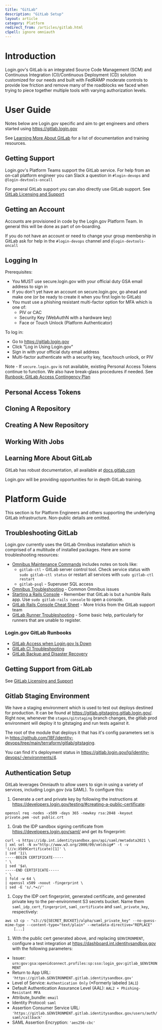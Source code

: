 ```yaml
---
title: "GitLab"
description: "GitLab Setup"
layout: article
category: Platform
redirect_from: /articles/gitlab.html
cSpell: ignore omniauth
---
```


# Introduction

Login.gov's GitLab is an integrated Source Code Management (SCM) and Continuous Integration (CI)/Continuous Deployment (CD)
solution customized for our needs and built with FedRAMP moderate controls to provide low friction and
remove many of the roadblocks we faced when trying to piece together multiple tools with varying
authorization levels.

# User Guide

Notes below are Login.gov specific and aim to get engineers and others started
using https://gitlab.login.gov

See [Learning More About GitLab](#learning-more-about-gitlab) for a list of
documentation and training resources.

## Getting Support

Login.gov's Platform Teams support the GitLab service.  For help from an on-call
platform engineer you can Slack a question in `#login-devops` and `@login-devtools-oncall`

For general GitLab support you can also directly use GitLab support.
See [GitLab Licensing and Support](https://github.com/18F/identity-devops/wiki/GitLab-Ultimate-Licensing-and-Support)

## Getting an Account

Accounts are provisioned in code by the Login.gov Platform Team.  In general
this will be done as part of on-boarding.

If you do not have an account or need to change your group membership in
GitLab ask for help in the `#login-devops` channel and `@login-devtools-oncall`

## Logging In

Prerequisites:
* You MUST use secure.login.gov with your official duty GSA email address to sign in
* If you don't yet have an account on secure.login.gov, go ahead and make one (or be
  ready to create it when you first login to GitLab)
* You must use a phishing resistant multi-factor option for MFA which is one of:
  * PIV or CAC
  * Security Key (WebAuthN with a hardware key)
  * Face or Touch Unlock (Platform Authenticator)

To log in:
* Go to <https://gitlab.login.gov>
* Click "Log in Using Login.gov"
* Sign in with your official duty email address
* Multi-factor authenticate with a security key, face/touch unlock, or PIV

Note - If `secure.login.gov` is not available, existing Personal Access Tokens
continue to function.  We also have break-glass procedures if needed.
See [Runbook: GitLab Access Contingency Plan](https://github.com/18F/identity-devops/wiki/Runbook:-Gitlab-Access-Contingency-Plan)

## Personal Access Tokens

## Cloning A Repository

## Creating A New Repository

## Working With Jobs

## Learning More About GitLab

GitLab has robust documentation, all available at [docs.gitlab.com](https://docs.gitlab.com/)

Login.gov will be providing opportunities for in depth GitLab training.

# Platform Guide

This section is for Platform Engineers and others supporting the underlying
GitLab infrastructure.  Non-public details are omitted.

## Troubleshooting GitLab

Login.gov currently uses the GitLab Omnibus installation which is comprised of
a multitude of installed packages.  Here are some troubleshooting resources:

* [Omnibus Maintenance Commands](https://docs.gitlab.com/omnibus/maintenance/#maintenance-commands) includes notes on tools like:
  * `gitlab-ctl` - GitLab server control tool.  Check service status with `sudo gitlab-ctl status` or restart all services with `sudo gitlab-ctl restart`
  * `gitlab-psql` - Superuser SQL access
* [Omnibus Troubleshooting](https://docs.gitlab.com/omnibus/troubleshooting.html) - Common Omnibus issues
* [Starting a Rails Console](https://docs.gitlab.com/ee/administration/operations/rails_console.html#starting-a-rails-console-session) - Remember that GitLab is but a humble Rails app.  Use `sudo gitlab-rails console` to open a console.
* [GitLab Rails Console Cheat Sheet](https://comp.umsl.edu/gitlab/help/administration/troubleshooting/gitlab_rails_cheat_sheet.md) - More tricks from the GitLab support team
* [GitLab Runner Troubleshooting](https://docs.gitlab.com/runner/faq/#troubleshooting-gitlab-runner) - Some basic help, particularly for runners that are unable to register.

### Login.gov GitLab Runbooks

* [GitLab Access when Login.gov Is Down](https://github.com/18F/identity-devops/wiki/Runbook:-Gitlab-Access-When-IDP-is-Down)
* [GitLab CI Troubleshooting](https://github.com/18F/identity-devops/wiki/Runbook:-Gitlab-CI-Troubleshooting)
* [GitLab Backup and Disaster Recovery](https://github.com/18F/identity-devops/wiki/Disaster-Recovery:-Gitlab-Backup-and-Restore)

## Getting Support from GitLab

See [GitLab Licensing and Support](https://github.com/18F/identity-devops/wiki/GitLab-Ultimate-Licensing-and-Support)

## Gitlab Staging Environment

We have a staging environment which is used to test out deploys destined for production.  It
can be found at <https://gitlab.gitstaging.gitlab.login.gov/>.  Right now, whenever the `stages/gitstaging` branch
changes, the gitlab prod environment will deploy it to gitstaging and run tests against it.

The root of the module that deploys it that
has it's config parameters set is in <https://github.com/18F/identity-devops/tree/main/terraform/gitlab/gitstaging>.

You can find it's deployment status in <https://gitlab.login.gov/lg/identity-devops/-/environments/4>.

## Authentication Setup

GitLab leverages Omniauth to allow users to sign in using a variety of services, including Login.gov (via SAML). To configure this:

1. Generate a cert and private key by following the instructions at <https://developers.login.gov/testing/#creating-a-public-certificate>:
```
openssl req -nodes -x509 -days 365 -newkey rsa:2048 -keyout private.pem -out public.crt
```

1. Grab the IDP sandbox signing certificate from <https://developers.login.gov/saml/> and get its fingerprint:
```
curl -s https://idp.int.identitysandbox.gov/api/saml/metadata2021 \
| xml sel -N x="http://www.w3.org/2000/09/xmldsig#" -t -v '(//x:X509Certificate)[1]' \
| sed '1i\
-----BEGIN CERTIFICATE-----
' \
| sed '$a\
-----END CERTIFICATE-----
' \
| fold -w 64 \
| openssl x509 -noout -fingerprint \
| sed -E 's/.*=//'
```

1. Copy the IDP cert fingerprint, generated certificate, and generated private key to the per-environment S3 secrets bucket. Name them `saml_idp_cert_fingerprint`, `saml_certificate` and `saml_private_key`, respectively:
```
aws s3 cp - "s3://${SECRET_BUCKET}/alpha/saml_private_key" --no-guess-mime-type --content-type="text/plain" --metadata-directive="REPLACE"
    [...]
```

1. With the public cert generated above, and replacing `$ENVIRONMENT`, configure a test integration at https://dashboard.int.identitysandbox.gov with the following parameters:
  - Issuer: `urn:gov:gsa:openidconnect.profiles:sp:sso:login_gov:gitlab_$ENVIRONMENT`
  - Return to App URL: `'https://gitlab.$ENVIRONMENT.gitlab.identitysandbox.gov'`
  - Level of Service:  `Authentication Only` (*Formerly labeled `IAL1`)
  - Default Authentication Assurance Level (AAL): `AAL2 + Phishing-Resistant MFA`
  - Attribute_bundle: `email`
  - Identity Protocol: `saml`
  - Assertion Consumer Service URL: `'https://gitlab.$ENVIRONMENT.gitlab.identitysandbox.gov/users/auth/saml/callback'`
  - SAML Assertion Encryption: `'aes256-cbc'`
